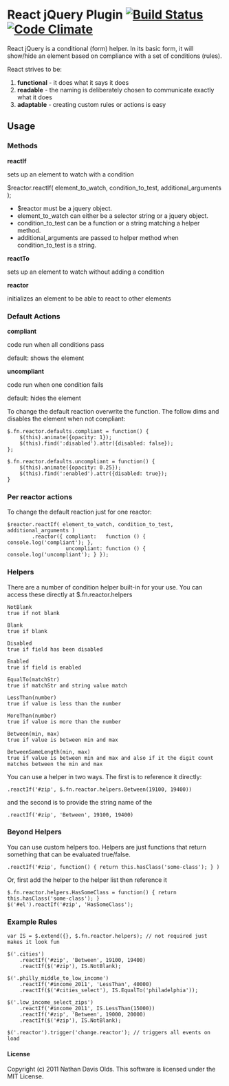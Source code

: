 React jQuery Plugin [![Build Status](https://travis-ci.org/natedavisolds/jquery-react.png?branch=master)](https://travis-ci.org/natedavisolds/jquery-react) [![Code Climate](https://codeclimate.com/github/natedavisolds/jquery-react.png)](https://codeclimate.com/github/natedavisolds/jquery-react)
===================================



React jQuery is a conditional (form) helper. In its basic form, it will show/hide an element based on compliance with a set of conditions (rules).

React strives to be:

1. **functional** - it does what it says it does
2. **readable** - the naming is deliberately chosen to communicate exactly what it does
3. **adaptable** - creating custom rules or actions is easy

Usage
-----

### Methods

**reactIf**

sets up an element to watch with a condition

   $reactor.reactIf( element_to_watch, condition_to_test, additional_arguments );

- $reactor must be a jquery object.
- element_to_watch can either be a selector string or a jquery object.
- condition_to_test can be a function or a string matching a helper method.
- additional_arguments are passed to helper method when condition_to_test is a string.

**reactTo**

sets up an element to watch without adding a condition

**reactor**

initializes an element to be able to react to other elements


### Default Actions

**compliant**

code run when all conditions pass

default: shows the element

**uncompliant**

code run when one condition fails

default: hides the element

To change the default reaction overwrite the function. The follow dims and disables the element when not compliant:

    $.fn.reactor.defaults.compliant = function() {
        $(this).animate({opacity: 1});
        $(this).find(':disabled').attr({disabled: false});
    };

    $.fn.reactor.defaults.uncompliant = function() {
        $(this).animate({opacity: 0.25});
        $(this).find(':enabled').attr({disabled: true});
    }

### Per reactor actions

To change the default reaction just for one reactor:

    $reactor.reactIf( element_to_watch, condition_to_test, additional_arguments )
            .reactor({ compliant:   function () { console.log('compliant'); },
                       uncompliant: function () { console.log('uncompliant'); } });

### Helpers

There are a number of condition helper built-in for your use.  You can access these
directly at $.fn.reactor.helpers

    NotBlank
    true if not blank

    Blank
    true if blank

    Disabled
    true if field has been disabled

    Enabled
    true if field is enabled

    EqualTo(matchStr)
    true if matchStr and string value match

    LessThan(number)
    true if value is less than the number

    MoreThan(number)
    true if value is more than the number

    Between(min, max)
    true if value is between min and max

    BetweenSameLength(min, max)
    true if value is between min and max and also if it the digit count matches between the min and max

You can use a helper in two ways. The first is to reference it directly:

    .reactIf('#zip', $.fn.reactor.helpers.Between(19100, 19400))

and the second is to provide the string name of the

    .reactIf('#zip', 'Between', 19100, 19400)


### Beyond Helpers

You can use custom helpers too.  Helpers are just functions that return something that can be evaluated true/false.

    .reactIf('#zip', function() { return this.hasClass('some-class'); } )

Or, first add the helper to the helper list then reference it

    $.fn.reactor.helpers.HasSomeClass = function() { return this.hasClass('some-class'); }
    $('#el').reactIf('#zip', 'HasSomeClass');

### Example Rules


    var IS = $.extend({}, $.fn.reactor.helpers); // not required just makes it look fun

    $('.cities')
        .reactIf('#zip', 'Between', 19100, 19400)
        .reactIf($('#zip'), IS.NotBlank);

    $('.philly_middle_to_low_income')
        .reactIf('#income_2011', 'LessThan', 40000)
        .reactIf($('#cities_select'), IS.EqualTo('philadelphia'));

    $('.low_income_select_zips')
        .reactIf('#income_2011', IS.LessThan(15000))
        .reactIf('#zip', 'Between', 19000, 20000)
        .reactIf($('#zip'), IS.NotBlank);

    $('.reactor').trigger('change.reactor'); // triggers all events on load

#### License
Copyright (c) 2011 Nathan Davis Olds. This software is licensed under the MIT License.
